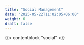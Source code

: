 ```yaml
---
title: "Social Management"
date: "2025-05-22T11:02:05+06:00"
weight: 6
draft: false
---
```


{{< contentblock "social" >}}
